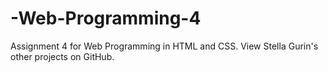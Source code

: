 # -Web-Programming-4
Assignment 4 for Web Programming in HTML and CSS. View Stella Gurin's other projects on GitHub. 
